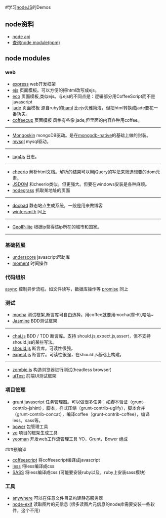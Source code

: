 #学习[nodeJS](http://nodejs.org/)的Demos

## node资料
* [node api](http://nodejs.org/api/)
* [查询node module(npm)](https://npmjs.org/)


## node modules

### web 
* [express](https://github.com/visionmedia/express) web开发框架
* [ejs](https://github.com/visionmedia/ejs) 页面模板。可以方便的把html改写成ejs。
* [eco](https://github.com/sstephenson/eco) 页面模板,类似ejs。与ejs的不同点是：逻辑部分用CoffeeScript而不是javascript 
* [jade](https://github.com/visionmedia/jade) 页面模板 源自ruby的[haml](http://haml.info/) 比ejs优雅简洁，但把html转换成jade要花一番功夫。 
* [coffeecup](https://github.com/gradus/coffeecup) 页面模板 风格有些像 jade,但里面的内容各种用coffee。    
----
* [Mongoskin](https://github.com/kissjs/node-mongoskin) mongoDB驱动。是在[mongodb-native](https://github.com/mongodb/node-mongodb-native)的基础上做的封装。
* [mysql](https://github.com/felixge/node-mysql) mysql驱动。    
----
* [log4js](https://github.com/nomiddlename/log4js-node) 日志。    
----  
* [cheerio](https://github.com/MatthewMueller/cheerio) 解析html文档。解析的结果可以用jQuery的写法来筛选想要的dom元素。
* [JSDOM](https://github.com/tmpvar/jsdom) 和cheerio类似。但更强大。但要在windows安装是各种麻烦。
* [nodegrass](https://github.com/scottkiss/nodegrass) 抓取某地址的页面    
----  
* [docpad](http://docpad.org/) 静态站点生成系统，一般是用来做博客
* [wintersmith](https://github.com/jnordberg/wintersmith) 同上    
----  
* [GeoIP-lite](https://github.com/bluesmoon/node-geoip) 根据ip获得该ip所在的城市和国家。    
----

### 基础拓展
* [underscore](https://github.com/jashkenas/underscore) javascript帮助库 
* [moment](http://momentjs.com/) 时间操作

### 代码组织
[async](https://github.com/caolan/async) 控制异步流程。如文件读写，数据库操作等
[promise](https://github.com/then/promise) 同上


### 测试
* [mocha](http://visionmedia.github.io/mocha/) 测试框架,断言库可自由选择。用coffee就要用mocha(摩卡),哈哈~
* [Jasmine](https://github.com/pivotal/jasmine) BDD测试框架    
----
* [chai.js](https://github.com/chaijs/chai)  BDD / TDD 断言库。支持 should.js,expect.js,assert，但不支持should.js的某些写法。
* [should.js](https://github.com/visionmedia/should.js) 断言库。可读性很强。
* [expect.js](https://github.com/LearnBoost/expect.js) 断言库。可读性很强，在should.js基础上构建。    
----
* [zombie.js](http://zombie.labnotes.org/) 构造浏览器进行测试(headless browser)
* [uiTest](https://npmjs.org/package/uitest) 前端UI测试框架  


### 项目管理
* [grunt](http://gruntjs.com/) javascript 任务管理器。可以做很多任务：如脚本验证（grunt-contrib-jshint），脚本，样式压缩（grunt-contrib-uglify），脚本合并（grunt-contrib-concat），编译coffee（grunt-contrib-coffee），编译less，sass等。
* [bower](http://bower.io/)  包管理工具
* [yo](https://github.com/yeoman/yo)  项目的框架生成工具
* [yeoman](http://yeoman.io/) 开发web工作流管理工具 YO，Grunt，Bower 组成

###预编译
* [coffeescript](https://github.com/jashkenas/coffee-script) 将coffeescript编译成javascript
* [less](https://github.com/less/less.js) 将less编译成css
* [SASS](https://github.com/andrew/node-sass) 将less编译成css (可能要安装ruby以及，ruby上安装sass模块)

### 工具
* [anywhere](https://npmjs.org/package/anywhere) 可以在任意文件目录构建静态服务器 
* [node-exif](https://github.com/gomfunkel/node-exif) 读取图片的元信息 (很多读图片元信息的node库需要安装一些软件，这个不用)

